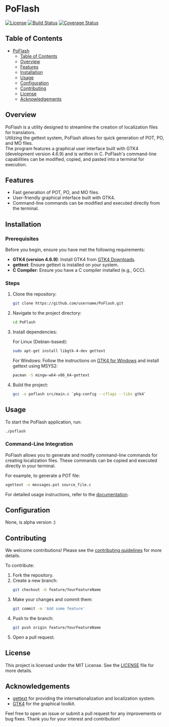 # PoFlash

[![License](https://img.shields.io/badge/license-MIT-blue.svg)](LICENSE)
[![Build Status](https://img.shields.io/travis/username/PoFlash.svg)](https://travis-ci.org/username/PoFlash)
[![Coverage Status](https://coveralls.io/repos/github/username/PoFlash/badge.svg?branch=main)](https://coveralls.io/github/username/PoFlash?branch=main)

## Table of Contents

- [PoFlash](#poflash)
  - [Table of Contents](#table-of-contents)
  - [Overview](#overview)
  - [Features](#features)
  - [Installation](#installation)
  - [Usage](#usage)
  - [Configuration](#configuration)
  - [Contributing](#contributing)
  - [License](#license)
  - [Acknowledgements](#acknowledgements)

## Overview

PoFlash is a utility designed to streamline the creation of localization files for translators.\
Utilizing the gettext system, PoFlash allows for quick generation of POT, PO, and MO files.\
The program features a graphical user interface built with GTK4 (development version 4.6.9) and is written in C. 
PoFlash's command-line capabilities can be modified, copied, and pasted into a terminal for execution.

## Features

- Fast generation of POT, PO, and MO files.
- User-friendly graphical interface built with GTK4.
- Command-line commands can be modified and executed directly from the terminal.

## Installation

### Prerequisites

Before you begin, ensure you have met the following requirements:

- **GTK4 (version 4.6.9)**: Install GTK4 from [GTK4 Downloads](https://www.gtk.org/download/).
- **gettext**: Ensure gettext is installed on your system.
- **C Compiler**: Ensure you have a C compiler installed (e.g., GCC).

### Steps

1. Clone the repository:
   ```sh
   git clone https://github.com/username/PoFlash.git
   ```
2. Navigate to the project directory:
   ```sh
   cd PoFlash
   ```
3. Install dependencies:

   For Linux (Debian-based):
   ```sh
   sudo apt-get install libgtk-4-dev gettext
   ```

   For Windows:
   Follow the instructions on [GTK4 for Windows](https://www.gtk.org/download/windows.php) and install gettext using MSYS2:
   ```sh
   pacman -S mingw-w64-x86_64-gettext
   ```

4. Build the project:
   ```sh
   gcc -o poflash src/main.c `pkg-config --cflags --libs gtk4`
   ```

## Usage

To start the PoFlash application, run:

```sh
./poflash
```

### Command-Line Integration

PoFlash allows you to generate and modify command-line commands for creating localization files. These commands can be copied and executed directly in your terminal.

For example, to generate a POT file:
```sh
xgettext -o messages.pot source_file.c
```

For detailed usage instructions, refer to the [documentation](docs/usage.md).

## Configuration

None, is alpha version :)

## Contributing

We welcome contributions! Please see the [contributing guidelines](CONTRIBUTING.md) for more details.

To contribute:

1. Fork the repository.
2. Create a new branch:
   ```sh
   git checkout -b feature/YourFeatureName
   ```
3. Make your changes and commit them:
   ```sh
   git commit -m 'Add some feature'
   ```
4. Push to the branch:
   ```sh
   git push origin feature/YourFeatureName
   ```
5. Open a pull request.

## License

This project is licensed under the MIT License. See the [LICENSE](LICENSE) file for more details.

## Acknowledgements

- [gettext](https://www.gnu.org/software/gettext/) for providing the internationalization and localization system.
- [GTK4](https://www.gtk.org/) for the graphical toolkit.

Feel free to open an issue or submit a pull request for any improvements or bug fixes. Thank you for your interest and contribution!

